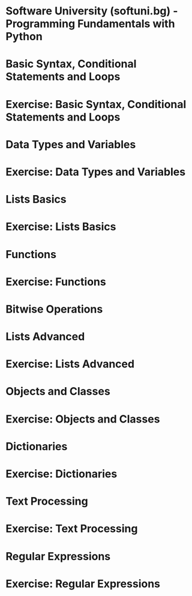 # Software University (softuni.bg) - Programming Fundamentals with Python



# Basic Syntax, Conditional Statements and Loops
# Exercise: Basic Syntax, Conditional Statements and Loops

# Data Types and Variables
# Exercise: Data Types and Variables

# Lists Basics
# Exercise: Lists Basics

# Functions
# Exercise: Functions

# Bitwise Operations

# Lists Advanced
# Exercise: Lists Advanced

# Objects and Classes
# Exercise: Objects and Classes

# Dictionaries
# Exercise: Dictionaries

# Text Processing
# Exercise: Text Processing

# Regular Expressions
# Exercise: Regular Expressions




